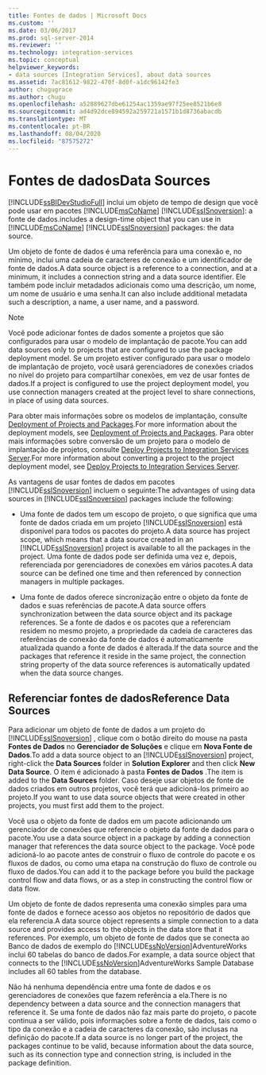 ```yaml
---
title: Fontes de dados | Microsoft Docs
ms.custom: ''
ms.date: 03/06/2017
ms.prod: sql-server-2014
ms.reviewer: ''
ms.technology: integration-services
ms.topic: conceptual
helpviewer_keywords:
- data sources [Integration Services], about data sources
ms.assetid: 7ac81612-9822-470f-8d0f-a1dc96142fe3
author: chugugrace
ms.author: chugu
ms.openlocfilehash: a52889627dbe61254ac1359ae97f25ee8521b6e8
ms.sourcegitcommit: ad4d92dce894592a259721a1571b1d8736abacdb
ms.translationtype: MT
ms.contentlocale: pt-BR
ms.lasthandoff: 08/04/2020
ms.locfileid: "87575272"
---
```

# <a name="data-sources"></a><span data-ttu-id="46739-102">Fontes de dados</span><span class="sxs-lookup"><span data-stu-id="46739-102">Data Sources</span></span>
  [!INCLUDE[ssBIDevStudioFull](../../includes/ssbidevstudiofull-md.md)] <span data-ttu-id="46739-103">inclui um objeto de tempo de design que você pode usar em pacotes [!INCLUDE[msCoName](../../includes/msconame-md.md)] [!INCLUDE[ssISnoversion](../../includes/ssisnoversion-md.md)]: a fonte de dados.</span><span class="sxs-lookup"><span data-stu-id="46739-103">includes a design-time object that you can use in [!INCLUDE[msCoName](../../includes/msconame-md.md)] [!INCLUDE[ssISnoversion](../../includes/ssisnoversion-md.md)] packages: the data source.</span></span>  
  
 <span data-ttu-id="46739-104">Um objeto de fonte de dados é uma referência para uma conexão e, no mínimo, inclui uma cadeia de caracteres de conexão e um identificador de fonte de dados.</span><span class="sxs-lookup"><span data-stu-id="46739-104">A data source object is a reference to a connection, and at a minimum, it includes a connection string and a data source identifier.</span></span> <span data-ttu-id="46739-105">Ele também pode incluir metadados adicionais como uma descrição, um nome, um nome de usuário e uma senha.</span><span class="sxs-lookup"><span data-stu-id="46739-105">It can also include additional metadata such a description, a name, a user name, and a password.</span></span>  
  
> [!NOTE]  
>  <span data-ttu-id="46739-106">Você pode adicionar fontes de dados somente a projetos que são configurados para usar o modelo de implantação de pacote.</span><span class="sxs-lookup"><span data-stu-id="46739-106">You can add data sources only to projects that are configured to use the package deployment model.</span></span> <span data-ttu-id="46739-107">Se um projeto estiver configurado para usar o modelo de implantação de projeto, você usará gerenciadores de conexões criados no nível do projeto para compartilhar conexões, em vez de usar fontes de dados.</span><span class="sxs-lookup"><span data-stu-id="46739-107">If a project is configured to use the project deployment model, you use connection managers created at the project level to share connections, in place of using data sources.</span></span>  
>   
>  <span data-ttu-id="46739-108">Para obter mais informações sobre os modelos de implantação, consulte [Deployment of Projects and Packages](../packages/deploy-integration-services-ssis-projects-and-packages.md).</span><span class="sxs-lookup"><span data-stu-id="46739-108">For more information about the deployment models, see [Deployment of Projects and Packages](../packages/deploy-integration-services-ssis-projects-and-packages.md).</span></span> <span data-ttu-id="46739-109">Para obter mais informações sobre conversão de um projeto para o modelo de implantação de projetos, consulte [Deploy Projects to Integration Services Server](../deploy-projects-to-integration-services-server.md).</span><span class="sxs-lookup"><span data-stu-id="46739-109">For more information about converting a project to the project deployment model, see [Deploy Projects to Integration Services Server](../deploy-projects-to-integration-services-server.md).</span></span>  
  
 <span data-ttu-id="46739-110">As vantagens de usar fontes de dados em pacotes [!INCLUDE[ssISnoversion](../../includes/ssisnoversion-md.md)] incluem o seguinte:</span><span class="sxs-lookup"><span data-stu-id="46739-110">The advantages of using data sources in [!INCLUDE[ssISnoversion](../../includes/ssisnoversion-md.md)] packages include the following:</span></span>  
  
-   <span data-ttu-id="46739-111">Uma fonte de dados tem um escopo de projeto, o que significa que uma fonte de dados criada em um projeto [!INCLUDE[ssISnoversion](../../includes/ssisnoversion-md.md)] está disponível para todos os pacotes do projeto.</span><span class="sxs-lookup"><span data-stu-id="46739-111">A data source has project scope, which means that a data source created in an [!INCLUDE[ssISnoversion](../../includes/ssisnoversion-md.md)] project is available to all the packages in the project.</span></span> <span data-ttu-id="46739-112">Uma fonte de dados pode ser definida uma vez e, depois, referenciada por gerenciadores de conexões em vários pacotes.</span><span class="sxs-lookup"><span data-stu-id="46739-112">A data source can be defined one time and then referenced by connection managers in multiple packages.</span></span>  
  
-   <span data-ttu-id="46739-113">Uma fonte de dados oferece sincronização entre o objeto da fonte de dados e suas referências de pacote.</span><span class="sxs-lookup"><span data-stu-id="46739-113">A data source offers synchronization between the data source object and its package references.</span></span> <span data-ttu-id="46739-114">Se a fonte de dados e os pacotes que a referenciam residem no mesmo projeto, a propriedade da cadeia de caracteres das referências de conexão da fonte de dados é automaticamente atualizada quando a fonte de dados é alterada.</span><span class="sxs-lookup"><span data-stu-id="46739-114">If the data source and the packages that reference it reside in the same project, the connection string property of the data source references is automatically updated when the data source changes.</span></span>  
  
## <a name="reference-data-sources"></a><span data-ttu-id="46739-115">Referenciar fontes de dados</span><span class="sxs-lookup"><span data-stu-id="46739-115">Reference Data Sources</span></span>  
 <span data-ttu-id="46739-116">Para adicionar um objeto de fonte de dados a um projeto do [!INCLUDE[ssISnoversion](../../includes/ssisnoversion-md.md)] , clique com o botão direito do mouse na pasta **Fontes de Dados** no **Gerenciador de Soluções** e clique em **Nova Fonte de Dados**.</span><span class="sxs-lookup"><span data-stu-id="46739-116">To add a data source object to an [!INCLUDE[ssISnoversion](../../includes/ssisnoversion-md.md)] project, right-click the **Data Sources** folder in **Solution Explorer** and then click **New Data Source**.</span></span> <span data-ttu-id="46739-117">O item é adicionado à pasta **Fontes de Dados** .</span><span class="sxs-lookup"><span data-stu-id="46739-117">The item is added to the **Data Sources** folder.</span></span> <span data-ttu-id="46739-118">Caso deseje usar objetos de fonte de dados criados em outros projetos, você terá que adicioná-los primeiro ao projeto.</span><span class="sxs-lookup"><span data-stu-id="46739-118">If you want to use data source objects that were created in other projects, you must first add them to the project.</span></span>  
  
 <span data-ttu-id="46739-119">Você usa o objeto da fonte de dados em um pacote adicionando um gerenciador de conexões que referencie o objeto da fonte de dados para o pacote.</span><span class="sxs-lookup"><span data-stu-id="46739-119">You use a data source object in a package by adding a connection manager that references the data source object to the package.</span></span> <span data-ttu-id="46739-120">Você pode adicioná-lo ao pacote antes de construir o fluxo de controle do pacote e os fluxos de dados, ou como uma etapa na construção do fluxo de controle ou fluxo de dados.</span><span class="sxs-lookup"><span data-stu-id="46739-120">You can add it to the package before you build the package control flow and data flows, or as a step in constructing the control flow or data flow.</span></span>  
  
 <span data-ttu-id="46739-121">Um objeto de fonte de dados representa uma conexão simples para uma fonte de dados e fornece acesso aos objetos no repositório de dados que ela referencia.</span><span class="sxs-lookup"><span data-stu-id="46739-121">A data source object represents a simple connection to a data source and provides access to the objects in the data store that it references.</span></span> <span data-ttu-id="46739-122">Por exemplo, um objeto de fonte de dados que se conecta ao Banco de dados de exemplo do [!INCLUDE[ssNoVersion](../../includes/ssnoversion-md.md)]AdventureWorks inclui 60 tabelas do banco de dados.</span><span class="sxs-lookup"><span data-stu-id="46739-122">For example, a data source object that connects to the [!INCLUDE[ssNoVersion](../../includes/ssnoversion-md.md)]AdventureWorks Sample Database includes all 60 tables from the database.</span></span>  
  
 <span data-ttu-id="46739-123">Não há nenhuma dependência entre uma fonte de dados e os gerenciadores de conexões que fazem referência a ela.</span><span class="sxs-lookup"><span data-stu-id="46739-123">There is no dependency between a data source and the connection managers that reference it.</span></span> <span data-ttu-id="46739-124">Se uma fonte de dados não faz mais parte do projeto, o pacote continua a ser válido, pois informações sobre a fonte de dados, tais como o tipo da conexão e a cadeia de caracteres da conexão, são inclusas na definição do pacote.</span><span class="sxs-lookup"><span data-stu-id="46739-124">If a data source is no longer part of the project, the packages continue to be valid, because information about the data source, such as its connection type and connection string, is included in the package definition.</span></span>  
  
  
